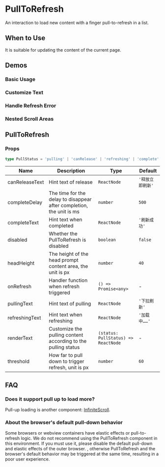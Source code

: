 # PullToRefresh

An interaction to load new content with a finger pull-to-refresh in a list.

## When to Use

It is suitable for updating the content of the current page.

## Demos

### Basic Usage

<code src="./demos/demo1.tsx"></code>

### Customize Text

<code src="./demos/demo2.tsx"></code>

### Handle Refresh Error

<code src="./demos/demo3.tsx"></code>

### Nested Scroll Areas

<code src="./demos/demo-nested.tsx"></code>

## PullToRefresh

### Props

```ts | pure
type PullStatus = 'pulling' | 'canRelease' | 'refreshing' | 'complete'
```

| Name | Description | Type | Default |
| --- | --- | --- | --- |
| canReleaseText | Hint text of release | `ReactNode` | `'释放立即刷新'` |
| completeDelay | The time for the delay to disappear after completion, the unit is ms | `number` | `500` |
| completeText | Hint text when completed | `ReactNode` | `'刷新成功'` |
| disabled | Whether the PullToRefresh is disabled | `boolean` | `false` |
| headHeight | The height of the head prompt content area, the unit is px | `number` | `40` |
| onRefresh | Handler function when refresh triggered | `() => Promise<any>` | - |
| pullingText | Hint text of pulling | `ReactNode` | `'下拉刷新'` |
| refreshingText | Hint text when refreshing | `ReactNode` | `'加载中……'` |
| renderText | Customize the pulling content according to the pulling status | `(status: PullStatus) => ReactNode` | - |
| threshold | How far to pull down to trigger refresh, unit is px | `number` | `60` |

## FAQ

### Does it support pull up to load more?

Pull-up loading is another component: [InfiniteScroll](/components/infinite-scroll).

### About the browser's default pull-down behavior

Some browsers or webview containers have elastic effects or pull-to-refresh logic. We do not recommend using the PullToRefresh component in this environment. If you must use it, please disable the default pull-down and elastic effects of the outer browser. , otherwise PullToRefresh and the browser's default behavior may be triggered at the same time, resulting in a poor user experience.

